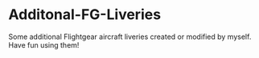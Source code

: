 # Additonal-FG-Liveries
Some additional Flightgear aircraft liveries created or modified by myself.
Have fun using them!
